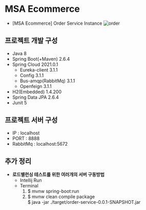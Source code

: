 # MSA Ecommerce
- [MSA Ecommerce] Order Service Instance
![order](https://user-images.githubusercontent.com/42602972/165477700-fcd86119-7b83-4a44-9acd-7935e6764851.png)

## 프로젝트 개발 구성
- Java 8
- Spring Boot(+Maven) 2.6.4
- Spring Cloud 2021.0.1
  - Eureka-client 3.1.1
  - Config 3.1.1
  - Bus-amqp(RabbitMq) 3.1.1
  - Openfeign 3.1.1 
- H2(Embedded) 1.4.200
- Spring Data JPA 2.6.4
- Junit 5

## 프로젝트 서버 구성
- IP : localhost
- PORT : 8888
- RabbitMq : localhost:5672

## 추가 정리
- **로드밸런싱 테스트를 위한 여러개의 서버 구동방법**
  - Intellij Run
  - Terminal
    1. $ mvnw spring-boot:run
    2. $ mvnw clean compile package  
       $ java -jar ./target/order-service-0.0.1-SNAPSHOT.jar
